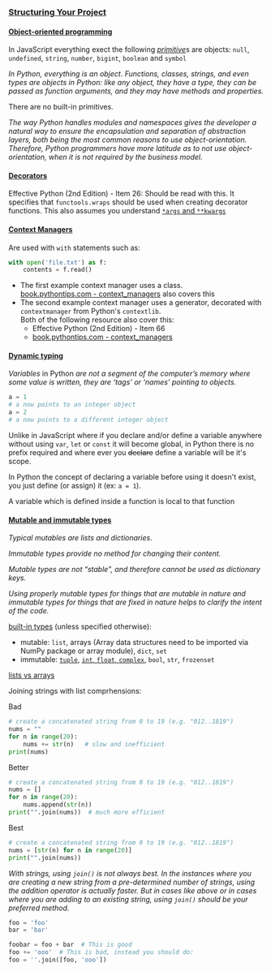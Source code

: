 ### [Structuring Your Project](thttps://docs.python-guide.org/writing/structure/)

#### [Object-oriented programming](https://docs.python-guide.org/writing/structure/#object-oriented-programming)

In JavaScript everything exect the following [_primitive_](https://developer.mozilla.org/en-US/docs/Glossary/Primitive)s are objects: `null`, `undefined`, `string`, `number`, `bigint`, `boolean` and `symbol`

_In Python, everything is an object_. _Functions, classes, strings, and even types are objects in Python: like any object, they have a type, they can be passed as function arguments, and they may have methods and properties._

There are no built-in primitives.

_The way Python handles modules and namespaces gives the developer a natural way to ensure the encapsulation and separation of abstraction layers, both being the most common reasons to use object-orientation. Therefore, Python programmers have more latitude as to not use object-orientation, when it is not required by the business model._

#### [Decorators](https://docs.python-guide.org/writing/structure/#decorators)

Effective Python (2nd Edition) - Item 26: Should be read with this. It specifies that `functools.wraps` should be used when creating decorator functions. This also assumes you understand [`*args` and `**kwargs`](https://book.pythontips.com/en/latest/args_and_kwargs.html)

#### [Context Managers](https://docs.python-guide.org/writing/structure/#context-managers)

Are used with `with` statements such as:

```python
with open('file.txt') as f:
    contents = f.read()
```

* The first example context manager uses a class.  
  [book.pythontips.com - context_managers](https://book.pythontips.com/en/latest/context_managers.html#implementing-a-context-manager-as-a-class) also covers this
* The second example context manager uses a generator, decorated with `contextmanager` from Python's `contextlib`.  
  Both of the following resource also cover this:
  * Effective Python (2nd Edition) - Item 66
  * [book.pythontips.com - context_managers](https://book.pythontips.com/en/latest/context_managers.html#implementing-a-context-manager-as-a-generator)

#### [Dynamic typing](https://docs.python-guide.org/writing/structure/#dynamic-typing)

_Variables_ in Python _are not a segment of the computer’s memory where some value is written, they are ‘tags’ or ‘names’ pointing to objects._

```python
a = 1
# a now points to an integer object
a = 2
# a now points to a different integer object
```

Unlike in JavaScript where if you declare and/or define a variable anywhere without using `var`, `let` or `const` it will become global, in Python there is no prefix required and where ever you ~~declare~~ define a variable will be it's scope.

In Python the concept of declaring a variable before using it doesn't exist, you just define (or assign) it (ex: `a = 1`).

A variable which is defined inside a function is local to that function

#### [Mutable and immutable types](https://docs.python-guide.org/writing/structure/#mutable-and-immutable-types)

_Typical mutables are lists and dictionaries_.

_Immutable types provide no method for changing their content._

_Mutable types are not “stable”, and therefore cannot be used as dictionary keys._

_Using properly mutable types for things that are mutable in nature and immutable types for things that are fixed in nature helps to clarify the intent of the code._

[built-in types](https://www.guru99.com/mutable-and-immutable-in-python.html#9) (unless specified otherwise):

* mutable: `list`, arrays (Array data structures need to be imported via NumPy package or array module), `dict`, `set`
* immutable: [`tuple`](https://docs.python.org/3/tutorial/datastructures.html#tuples-and-sequences), [`int`, `float`, `complex`](https://docs.python.org/3/library/stdtypes.html#numeric-types-int-float-complex), `bool`, `str`, `frozenset`

[lists vs arrays](https://learnpython.com/blog/python-array-vs-list/)

Joining strings with list comprhensions:

Bad
```python
# create a concatenated string from 0 to 19 (e.g. "012..1819")
nums = ""
for n in range(20):
    nums += str(n)   # slow and inefficient
print(nums)
```

Better
```python
# create a concatenated string from 0 to 19 (e.g. "012..1819")
nums = []
for n in range(20):
    nums.append(str(n))
print("".join(nums))  # much more efficient
```

Best
```python
# create a concatenated string from 0 to 19 (e.g. "012..1819")
nums = [str(n) for n in range(20)]
print("".join(nums))
```

_With strings, using `join()` is not always best. In the instances where you are creating a new string from a pre-determined number of strings, using the addition operator is actually faster. But in cases like above or in cases where you are adding to an existing string, using `join()` should be your preferred method._

```python
foo = 'foo'
bar = 'bar'

foobar = foo + bar  # This is good
foo += 'ooo'  # This is bad, instead you should do:
foo = ''.join([foo, 'ooo'])
```
